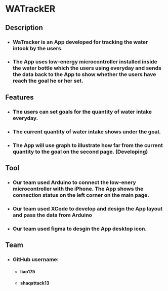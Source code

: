# WATrackER

## Description

- ### WaTracker is an App developed for tracking the water intook by the users. 

- ### The App uses low-energy microcontroller installed inside the water bottle which the users using everyday and sends the data back to the App to show whether the users have reach the goal he or her set.

## Features

- ### The users can set goals for the quantity of water intake everyday.

- ### The current quantity of water intake shows under the goal.

- ### The App will use graph to illustrate how far from the current quantity to the goal on the second page. (Developing)

## Tool

- ### Our team used Arduino to connect the low-enery microcontroller with the iPhone. The App shows the connection status on the left corner on the main page.

- ### Our team used XCode to develop and design the App layout and pass the data from Arduino

- ### Our team used figma to desgin the App desktop icon.

## Team

- ### GitHub username:

  - #### liao175

  - #### shaqattack13
